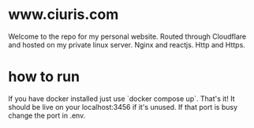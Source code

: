 <h1>www.ciuris.com</h1>
Welcome to the repo for my personal website.
Routed through Cloudflare and hosted on my private linux server. Nginx and reactjs.
Http and Https.

<h1>how to run</h1>
If you have docker installed just use `docker compose up`.
That's it! It should be live on your localhost:3456 if it's unused. If that port is busy change the port in .env.